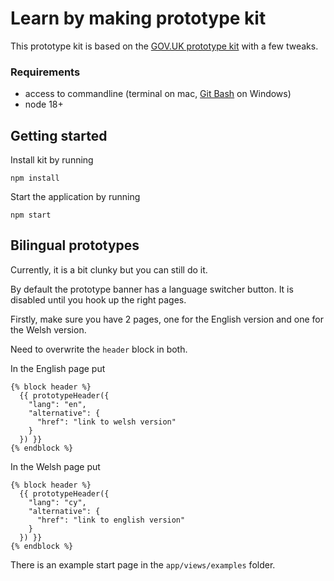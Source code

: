 # Learn by making prototype kit

This prototype kit is based on the [GOV.UK prototype kit](https://github.com/alphagov/govuk-prototype-kit) with a few tweaks.

### Requirements

* access to commandline (terminal on mac, [Git Bash](https://git-scm.com/download/win) on Windows)
* node 18+

## Getting started

Install kit by running

```
npm install
```

Start the application by running

```
npm start
```

## Bilingual prototypes

Currently, it is a bit clunky but you can still do it.

By default the prototype banner has a language switcher button. It is disabled until you hook up the right pages.

Firstly, make sure you have 2 pages, one for the English version and one for the Welsh version.

Need to overwrite the `header` block in both.

In the English page put

```
{% block header %}
  {{ prototypeHeader({
    "lang": "en",
    "alternative": {
      "href": "link to welsh version"
    }
  }) }}
{% endblock %}
```

In the Welsh page put

```
{% block header %}
  {{ prototypeHeader({
    "lang": "cy",
    "alternative": {
      "href": "link to english version"
    }
  }) }}
{% endblock %}
```

There is an example start page in the `app/views/examples` folder.
